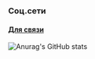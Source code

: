 ### Соц.сети
#### [Для связи](https://vk.com/poslednyasmert)
![Anurag's GitHub stats](https://github-readme-stats.vercel.app/api?username=anuraghazra&theme=rose_pine&show_icons=true)
